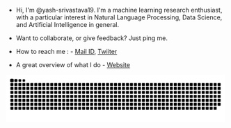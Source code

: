 * Hi, I'm @yash-srivastava19. I'm a machine learning research enthusiast, with a particular interest in Natural Language Processing, Data Science, and Artificial Intelligence in general.

* Want to collaborate, or give feedback? Just ping me.

* How to reach me : - [Mail ID](mailto:ysrivastava82@gmail.com?&cc=ysrivastava82@gmail.com&subject=Hi%20Yash%20from%20GitHub&body=Hi%20Yash%20I%20am%20%E2%80%A6%20and%20thanks%20for%20prefilling%20this%20email),
 [Twiiter](https://twitter.com/Yaaaaaashhh)

* A great overview of what I do - [Website](https://yash-sri.xyz)

![snake gif](https://github.com/yash-srivastava19/yash-srivastava19/blob/output/github-contribution-grid-snake-dark.svg)

